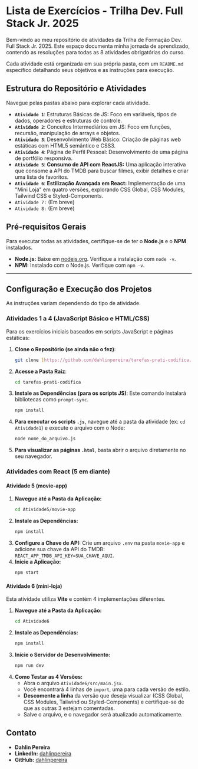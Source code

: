 # Lista de Exercícios - Trilha Dev. Full Stack Jr. 2025

Bem-vindo ao meu repositório de atividades da Trilha de Formação Dev. Full Stack Jr. 2025. Este espaço documenta minha jornada de aprendizado, contendo as resoluções para todas as 8 atividades obrigatórias do curso.

Cada atividade está organizada em sua própria pasta, com um `README.md` específico detalhando seus objetivos e as instruções para execução.

## Estrutura do Repositório e Atividades

Navegue pelas pastas abaixo para explorar cada atividade.

* **`Atividade 1`**: Estruturas Básicas de JS: Foco em variáveis, tipos de dados, operadores e estruturas de controle.
* **`Atividade 2`**: Conceitos Intermediários em JS: Foco em funções, recursão, manipulação de arrays e objetos.
* **`Atividade 3`**: Desenvolvimento Web Básico: Criação de páginas web estáticas com HTML5 semântico e CSS3.
* **`Atividade 4`**: Página de Perfil Pessoal: Desenvolvimento de uma página de portfólio responsiva.
* **`Atividade 5`**: **Consumo de API com ReactJS:** Uma aplicação interativa que consome a API do TMDB para buscar filmes, exibir detalhes e criar uma lista de favoritos.
* **`Atividade 6`**: **Estilização Avançada em React:** Implementação de uma "Mini Loja" em quatro versões, explorando CSS Global, CSS Modules, Tailwind CSS e Styled-Components.
* `Atividade 7:` (Em breve)
* `Atividade 8:` (Em breve)

## Pré-requisitos Gerais

Para executar todas as atividades, certifique-se de ter o **Node.js** e o **NPM** instalados.

* **Node.js:** Baixe em [nodejs.org](https://nodejs.org/). Verifique a instalação com `node -v`.
* **NPM:** Instalado com o Node.js. Verifique com `npm -v`.

-----

## Configuração e Execução dos Projetos

As instruções variam dependendo do tipo de atividade.

### **Atividades 1 a 4 (JavaScript Básico e HTML/CSS)**

Para os exercícios iniciais baseados em scripts JavaScript e páginas estáticas:

1.  **Clone o Repositório (se ainda não o fez)**:
    ```bash
    git clone [https://github.com/dahlinpereira/tarefas-prati-codifica.git](https://github.com/dahlinpereira/tarefas-prati-codifica.git)
    ```
2.  **Acesse a Pasta Raiz**:
    ```bash
    cd tarefas-prati-codifica
    ```
3.  **Instale as Dependências (para os scripts JS)**:
    Este comando instalará bibliotecas como `prompt-sync`.
    ```bash
    npm install
    ```
4.  **Para executar os scripts `.js`**, navegue até a pasta da atividade (ex: `cd Atividade1`) e execute o arquivo com o Node:
    ```bash
    node nome_do_arquivo.js
    ```
5.  **Para visualizar as páginas `.html`**, basta abrir o arquivo diretamente no seu navegador.

### **Atividades com React (5 em diante)**

#### Atividade 5 (movie-app)

1.  **Navegue até a Pasta da Aplicação:**
    ```bash
    cd Atividade5/movie-app
    ```
2.  **Instale as Dependências:**
    ```bash
    npm install
    ```
3.  **Configure a Chave de API:** Crie um arquivo `.env` na pasta `movie-app` e adicione sua chave da API do TMDB: `REACT_APP_TMDB_API_KEY=SUA_CHAVE_AQUI`.
4.  **Inicie a Aplicação:**
    ```bash
    npm start
    ```

#### Atividade 6 (mini-loja)

Esta atividade utiliza **Vite** e contém 4 implementações diferentes.

1.  **Navegue até a Pasta da Aplicação:**
    ```bash
    cd Atividade6
    ```
2.  **Instale as Dependências:**
    ```bash
    npm install
    ```
3.  **Inicie o Servidor de Desenvolvimento:**
    ```bash
    npm run dev
    ```
4.  **Como Testar as 4 Versões:**
    * Abra o arquivo `Atividade6/src/main.jsx`.
    * Você encontrará 4 linhas de `import`, uma para cada versão de estilo.
    * **Descomente a linha** da versão que deseja visualizar (CSS Global, CSS Modules, Tailwind ou Styled-Components) e certifique-se de que as outras 3 estejam comentadas.
    * Salve o arquivo, e o navegador será atualizado automaticamente.

## Contato

* **Dahlin Pereira**
* **LinkedIn:** [dahlinpereira](https://www.linkedin.com/in/dahlinpereira)
* **GitHub:** [dahlinpereira](https://www.github.com/dahlinpereira)